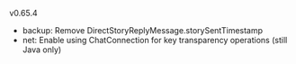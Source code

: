 v0.65.4

- backup: Remove DirectStoryReplyMessage.storySentTimestamp
- net: Enable using ChatConnection for key transparency operations (still Java only)
